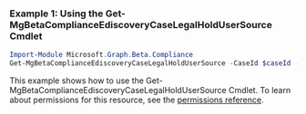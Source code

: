 ### Example 1: Using the Get-MgBetaComplianceEdiscoveryCaseLegalHoldUserSource Cmdlet
```powershell
Import-Module Microsoft.Graph.Beta.Compliance
Get-MgBetaComplianceEdiscoveryCaseLegalHoldUserSource -CaseId $caseId -LegalHoldId $legalHoldId
```
This example shows how to use the Get-MgBetaComplianceEdiscoveryCaseLegalHoldUserSource Cmdlet.
To learn about permissions for this resource, see the [permissions reference](/graph/permissions-reference).
